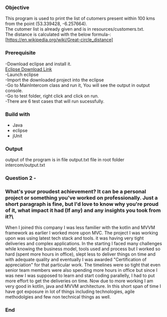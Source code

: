 ### Objective

This program is used to print the list of cutomers present within 100 kms from the point (53.339428, -6.257664).\
The cutomer list is already given and is in resources/customers.txt.\
The distance is calculated with the below formula-:\
 [https://en.wikipedia.org/wiki/Great-circle_distance]


### Prerequisite
-Download eclipse and install it.\
[Eclipse Download Link](https://www.eclipse.org/downloads/download.php?file=/oomph/epp/2020-03/R/eclipse-inst-win64.exe&r=1)\
-Launch eclipse\
-Import the downloaded project into the eclipse\
-Go to MainIntercom class and run it, You will see the output in output console.\
-Go to test folder, right click and click on run.\
-There are 6 test cases that will run sucessfully.


### Build with
- Java
- eclipse
- jUnit

### Output
output of the program is in file output.txt file in root folder intercom/output.txt

### Question 2 - 
### What's your proudest achievement? It can be a personal project or something you've worked on professionally. Just a short paragraph is fine, but I'd love to know why you're proud of it, what impact it had (If any) and any insights you took from it?\

When I joined this company I was less familier with the kotlin and MVVM framework as earlier I worked more upon MVC. The project I was working upon was using latest tech stack and tools. it was having very tight deliveries and complex applications. In the starting I faced many challenges while knowing the business model, tools used and process but I worked so hard (spent more hours in office), slept less to deliver things on time and with adequate quality and eventually I was awarded "Certification of appreciation" for that particular work. The timelines were so tight that even senior team members were also spending more hours in office but since I was new I was supposed to learn and start coding parallelly, I had to put more effort to get the deliveries on time.
Now due to more working I am very good in kotlin, java and MVVM architecture. In this short span of time I have got exposure in lot of things including technologies, agile methodolgies and few non technical things as well.


### End
